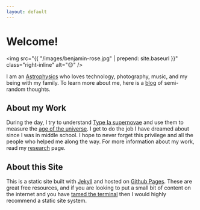 ```yaml
---
layout: default
---
```


# Welcome!

<img src="{{ "/images/benjamin-rose.jpg" | prepend: site.baseurl }}" class="right-inline" alt="😊" /> 

<!-- # About Ben -->

I am an [Astrophysics](/research) who loves technology, photography, music, and my being with my family. To learn more about me, here is a [blog](blog) of semi-random thoughts.
<!--  -->


## About my Work

During the day, I try to understand [Type Ia supernovae][sn] and use them to measure the [age of the universe][obs-cosmology]. I get to do the job I have dreamed about since I was in middle school. I hope to never forget this privilege and all the people who helped me along the way.
For more information about my work, read my [research](/research) page.

[sn]: https://en.wikipedia.org/wiki/Type_Ia_supernova
[obs-cosmology]: https://en.wikipedia.org/wiki/Observational_cosmology


## About this Site

This is a static site built with [Jekyll] and hosted on [Github Pages]. These are great free resources, and if you are looking to put a small bit of content on the internet and you have [tamed the terminal][ttt] then I would highly recommend a static site system.

[Jekyll]: https://jekyllrb.com
[Github Pages]: https://pages.github.com
[ttt]: https://www.bartbusschots.ie/s/blog/taming-the-terminal/
[markdown]: https://daringfireball.net/projects/markdown/
